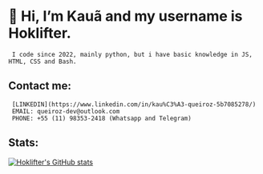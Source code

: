# 👋 Hi, I’m Kauã and my username is Hoklifter.
     I code since 2022, mainly python, but i have basic knowledge in JS, HTML, CSS and Bash.

## Contact me:
     [LINKEDIN](https://www.linkedin.com/in/kau%C3%A3-queiroz-5b7085278/)
     EMAIL: queiroz-dev@outlook.com
     PHONE: +55 (11) 98353-2418 (Whatsapp and Telegram)
## Stats:
[![Hoklifter's GitHub stats](https://github-readme-stats.vercel.app/api?username=Hoklifter&show_icons=true&theme=dark)](https://github.com/anuraghazra/github-readme-stats)

